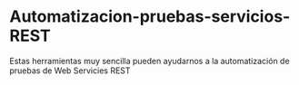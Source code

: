 # Automatizacion-pruebas-servicios-REST
Estas herramientas muy sencilla pueden ayudarnos a la automatización de pruebas de Web Servicies REST
